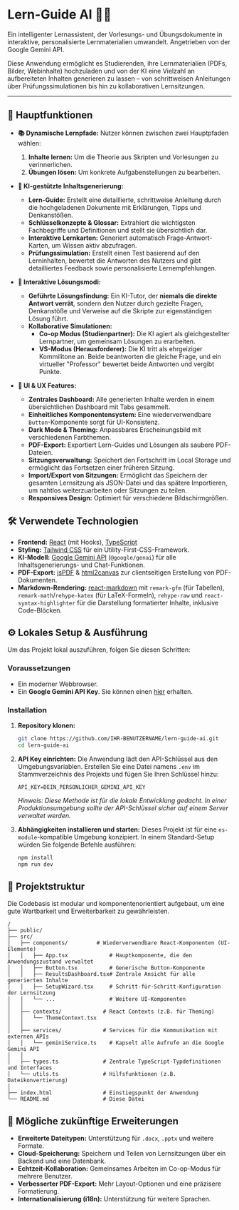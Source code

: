 # Lern-Guide AI 🧠✨

Ein intelligenter Lernassistent, der Vorlesungs- und Übungsdokumente in interaktive, personalisierte Lernmaterialien umwandelt. Angetrieben von der Google Gemini API.

Diese Anwendung ermöglicht es Studierenden, ihre Lernmaterialien (PDFs, Bilder, Webinhalte) hochzuladen und von der KI eine Vielzahl an aufbereiteten Inhalten generieren zu lassen – von schrittweisen Anleitungen über Prüfungssimulationen bis hin zu kollaborativen Lernsitzungen.

---

## 🚀 Hauptfunktionen

- **📚 Dynamische Lernpfade:** Nutzer können zwischen zwei Hauptpfaden wählen:
    1.  **Inhalte lernen:** Um die Theorie aus Skripten und Vorlesungen zu verinnerlichen.
    2.  **Übungen lösen:** Um konkrete Aufgabenstellungen zu bearbeiten.

- **🤖 KI-gestützte Inhaltsgenerierung:**
    - **Lern-Guide:** Erstellt eine detaillierte, schrittweise Anleitung durch die hochgeladenen Dokumente mit Erklärungen, Tipps und Denkanstößen.
    - **Schlüsselkonzepte & Glossar:** Extrahiert die wichtigsten Fachbegriffe und Definitionen und stellt sie übersichtlich dar.
    - **Interaktive Lernkarten:** Generiert automatisch Frage-Antwort-Karten, um Wissen aktiv abzufragen.
    - **Prüfungssimulation:** Erstellt einen Test basierend auf den Lerninhalten, bewertet die Antworten des Nutzers und gibt detailliertes Feedback sowie personalisierte Lernempfehlungen.

- **💬 Interaktive Lösungsmodi:**
    - **Geführte Lösungsfindung:** Ein KI-Tutor, der **niemals die direkte Antwort verrät**, sondern den Nutzer durch gezielte Fragen, Denkanstöße und Verweise auf die Skripte zur eigenständigen Lösung führt.
    - **Kollaborative Simulationen:**
        - **Co-op Modus (Studienpartner):** Die KI agiert als gleichgestellter Lernpartner, um gemeinsam Lösungen zu erarbeiten.
        - **VS-Modus (Herausforderer):** Die KI tritt als ehrgeiziger Kommilitone an. Beide beantworten die gleiche Frage, und ein virtueller "Professor" bewertet beide Antworten und vergibt Punkte.

- **🎨 UI & UX Features:**
    - **Zentrales Dashboard:** Alle generierten Inhalte werden in einem übersichtlichen Dashboard mit Tabs gesammelt.
    - **Einheitliches Komponentensystem:** Eine wiederverwendbare `Button`-Komponente sorgt für UI-Konsistenz.
    - **Dark Mode & Theming:** Anpassbares Erscheinungsbild mit verschiedenen Farbthemen.
    - **PDF-Export:** Exportiert Lern-Guides und Lösungen als saubere PDF-Dateien.
    - **Sitzungsverwaltung:** Speichert den Fortschritt im Local Storage und ermöglicht das Fortsetzen einer früheren Sitzung.
    - **Import/Export von Sitzungen:** Ermöglicht das Speichern der gesamten Lernsitzung als JSON-Datei und das spätere Importieren, um nahtlos weiterzuarbeiten oder Sitzungen zu teilen.
    - **Responsives Design:** Optimiert für verschiedene Bildschirmgrößen.

## 🛠️ Verwendete Technologien

- **Frontend:** [React](https://reactjs.org/) (mit Hooks), [TypeScript](https://www.typescriptlang.org/)
- **Styling:** [Tailwind CSS](https://tailwindcss.com/) für ein Utility-First-CSS-Framework.
- **KI-Modell:** [Google Gemini API](https://ai.google.dev/docs) (`@google/genai`) für alle Inhaltsgenerierungs- und Chat-Funktionen.
- **PDF-Export:** [jsPDF](https://github.com/parallax/jsPDF) & [html2canvas](https://html2canvas.hertzen.com/) zur clientseitigen Erstellung von PDF-Dokumenten.
- **Markdown-Rendering:** [react-markdown](https://github.com/remarkjs/react-markdown) mit `remark-gfm` (für Tabellen), `remark-math`/`rehype-katex` (für LaTeX-Formeln), `rehype-raw` und `react-syntax-highlighter` für die Darstellung formatierter Inhalte, inklusive Code-Blöcken.

## ⚙️ Lokales Setup & Ausführung

Um das Projekt lokal auszuführen, folgen Sie diesen Schritten:

### Voraussetzungen

- Ein moderner Webbrowser.
- Ein **Google Gemini API Key**. Sie können einen [hier](https://aistudio.google.com/app/apikey) erhalten.

### Installation

1.  **Repository klonen:**
    ```bash
    git clone https://github.com/IHR-BENUTZERNAME/lern-guide-ai.git
    cd lern-guide-ai
    ```

2.  **API Key einrichten:**
    Die Anwendung lädt den API-Schlüssel aus den Umgebungsvariablen. Erstellen Sie eine Datei namens `.env` im Stammverzeichnis des Projekts und fügen Sie Ihren Schlüssel hinzu:

    ```
    API_KEY=DEIN_PERSÖNLICHER_GEMINI_API_KEY
    ```

    *Hinweis: Diese Methode ist für die lokale Entwicklung gedacht. In einer Produktionsumgebung sollte der API-Schlüssel sicher auf einem Server verwaltet werden.*

3.  **Abhängigkeiten installieren und starten:**
    Dieses Projekt ist für eine `es-module`-kompatible Umgebung konzipiert. In einem Standard-Setup würden Sie folgende Befehle ausführen:
    ```bash
    npm install
    npm run dev
    ```

## 📂 Projektstruktur

Die Codebasis ist modular und komponentenorientiert aufgebaut, um eine gute Wartbarkeit und Erweiterbarkeit zu gewährleisten.

```
/
├── public/
├── src/
│   ├── components/         # Wiederverwendbare React-Komponenten (UI-Elemente)
│   │   ├── App.tsx             # Hauptkomponente, die den Anwendungszustand verwaltet
│   │   ├── Button.tsx          # Generische Button-Komponente
│   │   ├── ResultsDashboard.tsx# Zentrale Ansicht für alle generierten Inhalte
│   │   ├── SetupWizard.tsx     # Schritt-für-Schritt-Konfiguration der Lernsitzung
│   │   └── ...                 # Weitere UI-Komponenten
│   │
│   ├── contexts/             # React Contexts (z.B. für Theming)
│   │   └── ThemeContext.tsx
│   │
│   ├── services/             # Services für die Kommunikation mit externen APIs
│   │   └── geminiService.ts    # Kapselt alle Aufrufe an die Google Gemini API
│   │
│   ├── types.ts              # Zentrale TypeScript-Typdefinitionen und Interfaces
│   └── utils.ts              # Hilfsfunktionen (z.B. Dateikonvertierung)
│
├── index.html                # Einstiegspunkt der Anwendung
└── README.md                 # Diese Datei
```

## 🔮 Mögliche zukünftige Erweiterungen

- **Erweiterte Dateitypen:** Unterstützung für `.docx`, `.pptx` und weitere Formate.
- **Cloud-Speicherung:** Speichern und Teilen von Lernsitzungen über ein Backend und eine Datenbank.
- **Echtzeit-Kollaboration:** Gemeinsames Arbeiten im Co-op-Modus für mehrere Benutzer.
- **Verbesserter PDF-Export:** Mehr Layout-Optionen und eine präzisere Formatierung.
- **Internationalisierung (i18n):** Unterstützung für weitere Sprachen.
